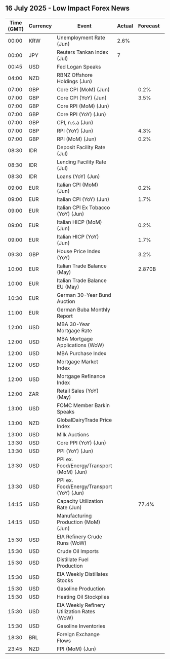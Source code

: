 ## 16 July 2025 - Low Impact Forex News

| Time (GMT) | Currency | Event | Actual | Forecast | Previous |
|------|----------|-------|--------|----------|----------|
| 00:00 | KRW | Unemployment Rate (Jun) | 2.6% |  | 2.7% |
| 00:00 | JPY | Reuters Tankan Index (Jul) | 7 |  | 6 |
| 00:45 | USD | Fed Logan Speaks |  |  |  |
| 04:00 | NZD | RBNZ Offshore Holdings (Jun) |  |  | 59.70% |
| 07:00 | GBP | Core CPI (MoM) (Jun) |  | 0.2% | 0.2% |
| 07:00 | GBP | Core CPI (YoY) (Jun) |  | 3.5% | 3.5% |
| 07:00 | GBP | Core RPI (MoM) (Jun) |  |  | 0.2% |
| 07:00 | GBP | Core RPI (YoY) (Jun) |  |  | 4.1% |
| 07:00 | GBP | CPI, n.s.a (Jun) |  |  | 138.40 |
| 07:00 | GBP | RPI (YoY) (Jun) |  | 4.3% | 4.3% |
| 07:00 | GBP | RPI (MoM) (Jun) |  | 0.2% | 0.2% |
| 08:30 | IDR | Deposit Facility Rate (Jul) |  |  | 4.75% |
| 08:30 | IDR | Lending Facility Rate (Jul) |  |  | 6.25% |
| 08:30 | IDR | Loans (YoY) (Jun) |  |  | 8.43% |
| 09:00 | EUR | Italian CPI (MoM) (Jun) |  | 0.2% | 0.2% |
| 09:00 | EUR | Italian CPI (YoY) (Jun) |  | 1.7% | 1.7% |
| 09:00 | EUR | Italian CPI Ex Tobacco (YoY) (Jun) |  |  | 1.4% |
| 09:00 | EUR | Italian HICP (MoM) (Jun) |  | 0.2% | 0.2% |
| 09:00 | EUR | Italian HICP (YoY) (Jun) |  | 1.7% | 1.7% |
| 09:30 | GBP | House Price Index (YoY) |  | 3.2% | 3.5% |
| 10:00 | EUR | Italian Trade Balance (May) |  | 2.870B | 2.482B |
| 10:00 | EUR | Italian Trade Balance EU (May) |  |  | 0.16B |
| 10:30 | EUR | German 30-Year Bund Auction |  |  | 2.990% |
| 11:00 | EUR | German Buba Monthly Report |  |  |  |
| 12:00 | USD | MBA 30-Year Mortgage Rate |  |  | 6.77% |
| 12:00 | USD | MBA Mortgage Applications (WoW) |  |  | 9.4% |
| 12:00 | USD | MBA Purchase Index |  |  | 180.9 |
| 12:00 | USD | Mortgage Market Index |  |  | 281.6 |
| 12:00 | USD | Mortgage Refinance Index |  |  | 829.3 |
| 12:00 | ZAR | Retail Sales (YoY) (May) |  |  | 5.1% |
| 13:00 | USD | FOMC Member Barkin Speaks |  |  |  |
| 13:00 | NZD | GlobalDairyTrade Price Index |  |  | -4.1% |
| 13:00 | USD | Milk Auctions |  |  | 4,274.0 |
| 13:30 | USD | Core PPI (YoY) (Jun) |  |  | 3.0% |
| 13:30 | USD | PPI (YoY) (Jun) |  |  | 2.6% |
| 13:30 | USD | PPI ex. Food/Energy/Transport (MoM) (Jun) |  |  | 0.1% |
| 13:30 | USD | PPI ex. Food/Energy/Transport (YoY) (Jun) |  |  | 2.7% |
| 14:15 | USD | Capacity Utilization Rate (Jun) |  | 77.4% | 77.4% |
| 14:15 | USD | Manufacturing Production (MoM) (Jun) |  |  | 0.1% |
| 15:30 | USD | EIA Refinery Crude Runs (WoW) |  |  | -0.099M |
| 15:30 | USD | Crude Oil Imports |  |  | -1.358M |
| 15:30 | USD | Distillate Fuel Production |  |  | 0.059M |
| 15:30 | USD | EIA Weekly Distillates Stocks |  |  | -0.825M |
| 15:30 | USD | Gasoline Production |  |  | 0.278M |
| 15:30 | USD | Heating Oil Stockpiles |  |  | 0.603M |
| 15:30 | USD | EIA Weekly Refinery Utilization Rates (WoW) |  |  | -0.2% |
| 15:30 | USD | Gasoline Inventories |  |  | -2.658M |
| 18:30 | BRL | Foreign Exchange Flows |  |  | -2.148B |
| 23:45 | NZD | FPI (MoM) (Jun) |  |  | 0.5% |
